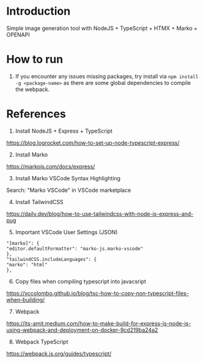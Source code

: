 # Introduction

Simple image generation tool with NodeJS + TypeScript + HTMX + Marko + OPENAPI

# How to run

1. If you encounter any issues missing packages, try install via `npm install -g <package-name>` as there are some global dependencies to compile the webpack.

# References

1. Install NodeJS + Express + TypeScript

https://blog.logrocket.com/how-to-set-up-node-typescript-express/

2. Install Marko

https://markojs.com/docs/express/

3. Install Marko VSCode Syntax Highlighting

Search: "Marko VSCode" in VSCode marketplace

4. Install TailwindCSS

https://daily.dev/blog/how-to-use-tailwindcss-with-node-js-express-and-pug

5. Important VSCode User Settings (JSON)

```
"[marko]": {
"editor.defaultFormatter": "marko-js.marko-vscode"
},
"tailwindCSS.includeLanguages": {
"marko": "html"
},
```

6. Copy files when compiling typescript into javacsript

https://vccolombo.github.io/blog/tsc-how-to-copy-non-typescript-files-when-building/

7. Webpack

https://its-amit.medium.com/how-to-make-build-for-express-js-node-js-using-webpack-and-deployment-on-docker-9cd219ba24a2

8. Webpack TypeScript

https://webpack.js.org/guides/typescript/
